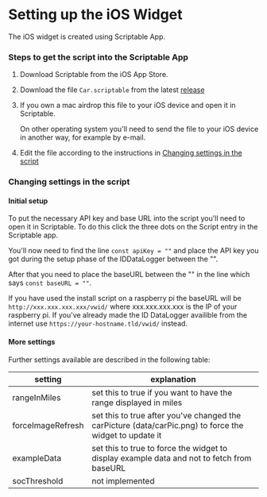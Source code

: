 # Setting up the iOS Widget

The iOS widget is created using Scriptable App.

### Steps to get the script into the Scriptable App

1. Download Scriptable from the iOS App Store.
2. Download the file `Car.scriptable` from the latest [release](https://github.com/robske110/IDDatalogger/releases)
4. If you own a mac airdrop this file to your iOS device and open it in Scriptable. 
   
   On other operating system you'll need to send the file to your iOS device in another way, for example by e-mail.
3. Edit the file according to the instructions in [Changing settings in the script](#changing-settings-in-the-script)

### Changing settings in the script

#### Initial setup

To put the necessary API key and base URL into the script you'll need to open it in Scriptable.
To do this click the three dots on the Script entry in the Scriptable app.

You'll now need to find the line `const apiKey = ""` and place the API key you got during the setup phase of the IDDataLogger between the "".

After that you need to place the baseURL between the "" in the line which says `const baseURL = ""`.

If you have used the install script on a raspberry pi the baseURL will be
`http://xxx.xxx.xxx.xxx/vwid/`
where xxx.xxx.xxx.xxx is the IP of your raspberry pi.
If you've already made the ID DataLogger availible from the internet use `https://your-hostname.tld/vwid/` instead.

#### More settings

Further settings available are described in the following table:

| setting | explanation |
| ------- | ----------- |
| rangeInMiles      | set this to true if you want to have the range displayed in miles |
| forceImageRefresh | set this to true after you've changed the carPicture (data/carPic.png) to force the widget to update it |
| exampleData       | set this to true to force the widget to display example data and not to fetch from baseURL   |
| socThreshold      | not implemented  |
